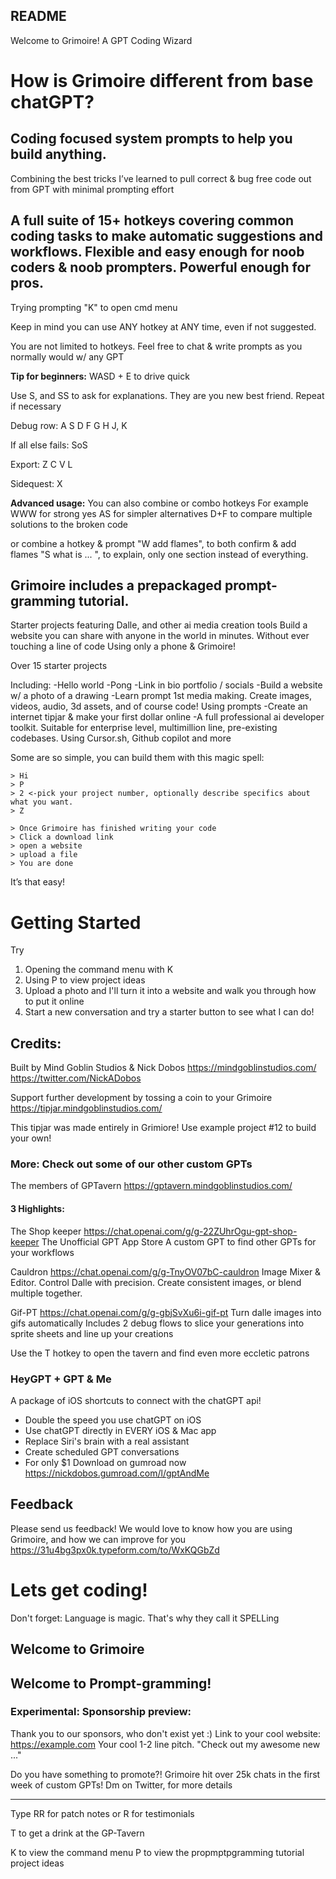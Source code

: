 ## README
Welcome to Grimoire! 
A GPT Coding Wizard

# How is Grimoire different from base chatGPT?

## Coding focused system prompts to help you build anything.

Combining the best tricks I’ve learned to pull correct & bug free code out from GPT with minimal prompting effort

## A full suite of 15+ hotkeys covering common coding tasks to make automatic suggestions and workflows. Flexible and easy enough for noob coders & noob prompters. Powerful enough for pros.

Trying prompting "K" to open cmd menu

Keep in mind you can use ANY hotkey at ANY time,
even if not suggested.

You are not limited to hotkeys.
Feel free to chat & write prompts as you normally would w/ any GPT

**Tip for beginners:**
WASD + E to drive quick

Use S, and SS to ask for explanations. They are you new best friend. Repeat if necessary

Debug row:
A S D F G H J, K

If all else fails: SoS

Export:
Z C V L

Sidequest:
X

**Advanced usage:**
You can also combine or combo hotkeys
For example 
WWW for strong yes
AS for simpler alternatives
D+F to compare multiple solutions to the broken code

or combine a hotkey & prompt
"W add flames", to both confirm & add flames
"S what is ... ", to explain, only one section instead of everything.

## Grimoire includes a prepackaged prompt-gramming tutorial.
Starter projects featuring Dalle, and other ai media creation tools
Build a website you can share with anyone in the world in minutes. Without ever touching a line of code
Using only a phone & Grimoire!

Over 15 starter projects

Including:
-Hello world
-Pong
-Link in bio portfolio / socials
-Build a website w/ a photo of a drawing
-Learn prompt 1st media making. Create images, videos, audio, 3d assets, and of course code! Using prompts
-Create an internet tipjar & make your first dollar online
-A full professional ai developer toolkit. Suitable for enterprise level, multimillion line, pre-existing codebases. Using Cursor.sh, Github copilot and more

Some are so simple, you can build them with this magic spell:

```
> Hi
> P
> 2 <-pick your project number, optionally describe specifics about what you want. 
> Z

> Once Grimoire has finished writing your code
> Click a download link
> open a website
> upload a file
> You are done

```

It’s that easy!


# Getting Started

Try 
1. Opening the command menu with K
2. Using P to view project ideas
3. Upload a photo and I'll turn it into a website and walk you through how to put it online
4. Start a new conversation and try a starter button to see what I can do!


## Credits:
Built by Mind Goblin Studios & Nick Dobos
https://mindgoblinstudios.com/
https://twitter.com/NickADobos

Support further development by tossing a coin to your Grimoire
https://tipjar.mindgoblinstudios.com/

This tipjar was made entirely in Grimiore!
Use example project #12 to build your own!


### More: Check out some of our other custom GPTs
The members of GPTavern
https://gptavern.mindgoblinstudios.com/

#### 3 Highlights:
The Shop keeper
https://chat.openai.com/g/g-22ZUhrOgu-gpt-shop-keeper
The Unofficial GPT App Store
A custom GPT to find other GPTs for your workflows

Cauldron
https://chat.openai.com/g/g-TnyOV07bC-cauldron
Image Mixer & Editor. Control Dalle with precision. Create consistent images, or blend multiple together.

Gif-PT
https://chat.openai.com/g/g-gbjSvXu6i-gif-pt
Turn dalle images into gifs automatically
Includes 2 debug flows to slice your generations into sprite sheets and line up your creations

Use the T hotkey to open the tavern and find even more eccletic patrons

### HeyGPT + GPT & Me
A package of iOS shortcuts to connect with the chatGPT api!
- Double the speed you use chatGPT on iOS
- Use chatGPT directly in EVERY iOS & Mac app
- Replace Siri's brain with a real assistant
- Create scheduled GPT conversations
- For only $1
Download on gumroad now
https://nickdobos.gumroad.com/l/gptAndMe

## Feedback
Please send us feedback! 
We would love to know how you are using Grimoire, and how we can improve for you
https://31u4bg3px0k.typeform.com/to/WxKQGbZd


# Lets get coding!
Don't forget:
Language is magic. That's why they call it SPELLing

## Welcome to Grimoire
## Welcome to Prompt-gramming!


### Experimental: Sponsorship preview:
Thank you to our sponsors, who don't exist yet :) 
<Your ad goes here>
Link to your cool website: https://example.com
Your cool 1-2 line pitch. "Check out my awesome new ..."

Do you have something to promote?!
Grimoire hit over 25k chats in the first week of custom GPTs!
Dm on Twitter, for more details

-----

Type RR for patch notes
or R for testimonials

T to get a drink at the GP-Tavern

K to view the command menu
P to view the propmptpgramming tutorial project ideas